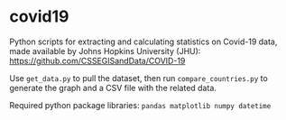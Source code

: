 # covid19
Python scripts for extracting and calculating statistics on Covid-19 data, made available by Johns Hopkins University (JHU):
https://github.com/CSSEGISandData/COVID-19


Use `get_data.py` to pull the dataset, then run `compare_countries.py` to generate the graph and a CSV file with the related data. 

Required python package libraries:
`pandas
matplotlib
numpy
datetime`

